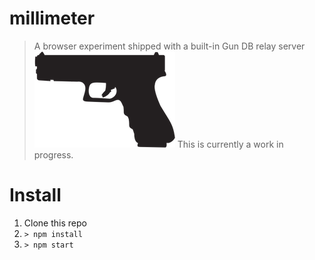 # millimeter
> A browser experiment shipped with a built-in Gun DB relay server
![millimeter](https://raw.githubusercontent.com/draeder/millimeter/main/glock.png)
This is currently a work in progress.

# Install
1. Clone this repo
2. `> npm install`
3. `> npm start`

